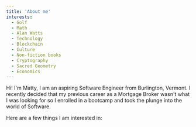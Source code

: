 ```yaml
---
title: 'About me'
interests:
  - Golf
  - Math
  - Alan Watts
  - Technology
  - Blockchain
  - Culture
  - Non-fiction books
  - Cryptography
  - Sacred Geometry
  - Economics
---
```


Hi! I'm Matty, I am an aspiring Software Engineer from Burlington,
Vermont. I recently decided that my previous career as a
Mortgage Broker wasn't what I was looking for so I enrolled in a
bootcamp and took the plunge into the world of Software.

Here are a few things I am interested in:
